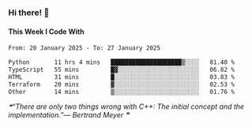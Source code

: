 ### Hi there! 👋

#### This Week I Code With
<!--START_SECTION:waka-->

```txt
From: 20 January 2025 - To: 27 January 2025

Python       11 hrs 4 mins   ████████████████████▒░░░░   81.40 %
TypeScript   55 mins         █▓░░░░░░░░░░░░░░░░░░░░░░░   06.82 %
HTML         31 mins         █░░░░░░░░░░░░░░░░░░░░░░░░   03.83 %
Terraform    20 mins         ▓░░░░░░░░░░░░░░░░░░░░░░░░   02.53 %
Other        14 mins         ▒░░░░░░░░░░░░░░░░░░░░░░░░   01.76 %
```

<!--END_SECTION:waka-->

<!--STARTS_HERE_QUOTE_README-->
<i>❝“There are only two things wrong with C++:  The initial concept and the implementation.”— Bertrand Meyer   ❞</i>
<!--ENDS_HERE_QUOTE_README-->
